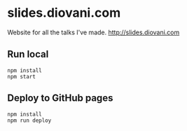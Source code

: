 # slides.diovani.com

Website for all the talks I've made. http://slides.diovani.com

## Run local

```console
npm install
npm start
```

## Deploy to GitHub pages

```console
npm install
npm run deploy
```
